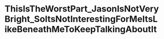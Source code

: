 # ThisIsTheWorstPart_JasonIsNotVeryBright_SoItsNotInterestingForMeItsLikeBeneathMeToKeepTalkingAboutIt